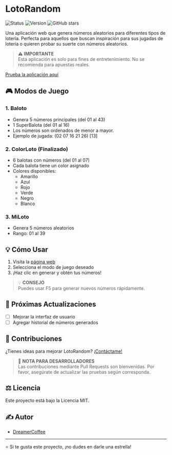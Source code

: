 # LotoRandom

![Status](https://img.shields.io/badge/Status-En%20desarrollo-yellow)
![Version](https://img.shields.io/badge/Version-0.2.0-blue)
![GitHub stars](https://img.shields.io/github/stars/DreamerCoffee/LotoRamdom)

Una aplicación web que genera números aleatorios para diferentes tipos de lotería. Perfecta para aquellos que buscan inspiración para sus jugadas de lotería o quieren probar su suerte con números aleatorios.

> ⚠️ **IMPORTANTE**  
> Esta aplicación es solo para fines de entretenimiento. No se recomienda para apuestas reales.

[Prueba la aplicación aquí](https://dreamercoffee.github.io/LotoRamdom/)

## 🎮 Modos de Juego

### 1. Baloto
- Genera 5 números principales (del 01 al 43)
- 1 SuperBalota (del 01 al 16)
- Los números son ordenados de menor a mayor.
- Ejemplo de jugada: (02 07 16 21 26) [13]

### 2. ColorLoto (Finalizado)
- 6 balotas con números (del 01 al 07)
- Cada balota tiene un color asignado
- Colores disponibles:
  - Amarillo
  - Azul
  - Rojo
  - Verde
  - Negro
  - Blanco

### 3. MiLoto
- Genera 5 números aleatorios
- Rango: 01 al 39

## 💡 Cómo Usar
1. Visita la [página web](https://dreamercoffee.github.io/LotoRamdom/)
2. Selecciona el modo de juego deseado
3. ¡Haz clic en generar y obtén tus números!

> 💡 **CONSEJO**  
> Puedes usar F5 para generar nuevos números rápidamente.

## 🚀 Próximas Actualizaciones
- [ ] Mejorar la interfaz de usuario
- [ ] Agregar historial de números generados

## 🤝 Contribuciones
¿Tienes ideas para mejorar LotoRandom? [¡Contáctame!](https://dreamercoffee.github.io/LotoRamdom/)

> 📝 **NOTA PARA DESARROLLADORES**  
> Las contribuciones mediante Pull Requests son bienvenidas. Por favor, asegúrate de actualizar las pruebas según corresponda.

## ⚖️ Licencia
Este proyecto está bajo la Licencia MIT.

## ✍️ Autor
- [DreamerCoffee](https://github.com/tuusuario)

---
⭐️ Si te gusta este proyecto, ¡no dudes en darle una estrella!